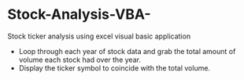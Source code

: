 # Stock-Analysis-VBA-
Stock ticker analysis using excel visual basic application
- Loop through each year of stock data and grab the total amount of volume each stock had over the year.
- Display the ticker symbol to coincide with the total volume.
